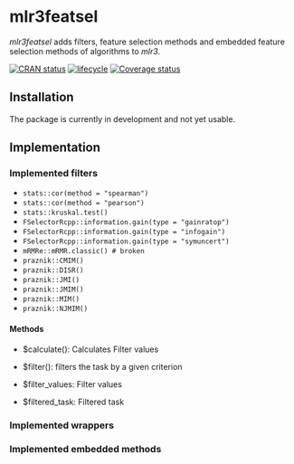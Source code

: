 # mlr3featsel

_mlr3featsel_ adds filters, feature selection methods and embedded feature selection methods of algorithms to _mlr3_.

[![CRAN status](https://www.r-pkg.org/badges/version/mlr3featsel)](https://cran.r-project.org/package=mlr3featsel)
[![lifecycle](https://img.shields.io/badge/lifecycle-experimental-orange.svg)](https://www.tidyverse.org/lifecycle/#experimental)
[![Coverage status](https://codecov.io/gh/mlr-org/mlr3featsel/branch/master/graph/badge.svg)](https://codecov.io/github/mlr-org/mlr3featsel?branch=master)

## Installation

The package is currently in development and not yet usable.

## Implementation

### Implemented filters

* `stats::cor(method = "spearman")`
* `stats::cor(method = "pearson")`
* `stats::kruskal.test()`
* `FSelectorRcpp::information.gain(type = "gainratop")`
* `FSelectorRcpp::information.gain(type = "infogain")`
* `FSelectorRcpp::information.gain(type = "symuncert")`
* `mRMRe::mRMR.classic() # broken`
* `praznik::CMIM()`
* `praznik::DISR()`
* `praznik::JMI()`
* `praznik::JMIM()`
* `praznik::MIM()`
* `praznik::NJMIM()`


#### Methods

* $calculate(): Calculates Filter values
* $filter(): filters the task by a given criterion

* $filter_values: Filter values
* $filtered_task: Filtered task

### Implemented wrappers

### Implemented embedded methods
